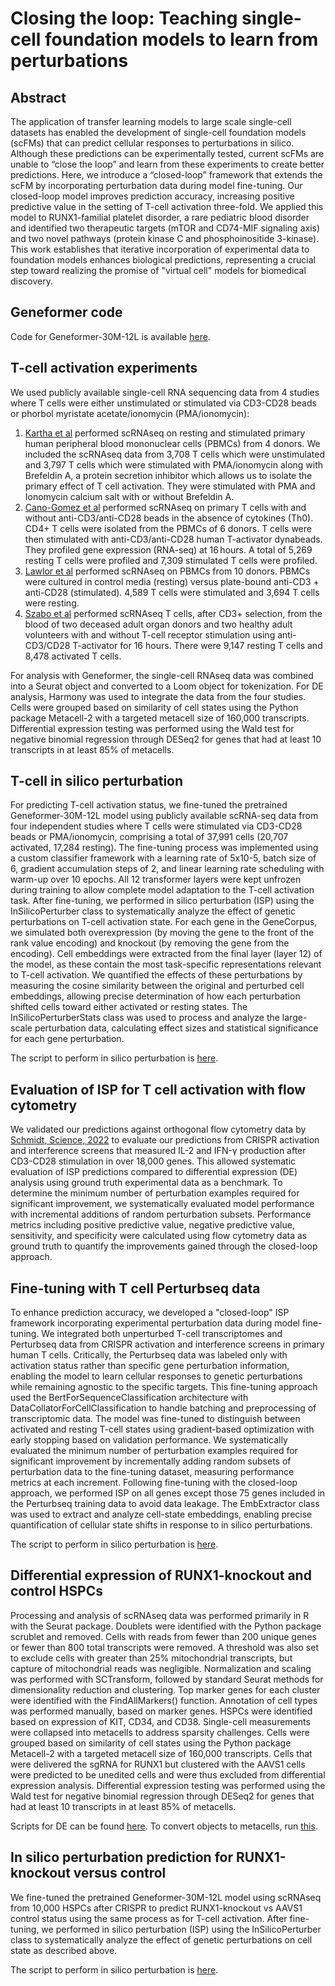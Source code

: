 # Closing the loop: Teaching single-cell foundation models to learn from perturbations

## Abstract 
The application of transfer learning models to large scale single-cell datasets has enabled the development of single-cell foundation models (scFMs) that can predict cellular responses to perturbations in silico. Although these predictions can be experimentally tested, current scFMs are unable to “close the loop” and learn from these experiments to create better predictions. Here, we introduce a “closed-loop” framework that extends the scFM by incorporating perturbation data during model fine-tuning. Our closed-loop model improves prediction accuracy, increasing positive predictive value in the setting of T-cell activation three-fold. We applied this model to RUNX1-familial platelet disorder, a rare pediatric blood disorder and identified two therapeutic targets (mTOR and CD74-MIF signaling axis) and two novel pathways (protein kinase C and phosphoinositide 3-kinase). This work establishes that iterative incorporation of experimental data to foundation models enhances biological predictions, representing a crucial step toward realizing the promise of "virtual cell" models for biomedical discovery.

## Geneformer code 
Code for Geneformer-30M-12L is available [here](https://huggingface.co/ctheodoris/Geneformer).

## T-cell activation experiments
We used publicly available single-cell RNA sequencing data from 4 studies where T cells were either unstimulated or stimulated via CD3-CD28 beads or phorbol myristate acetate/ionomycin (PMA/ionomycin): 
1.	[Kartha et al](https://www.sciencedirect.com/science/article/pii/S2666979X22001082) performed scRNAseq on resting and stimulated primary human peripheral blood mononuclear cells (PBMCs) from 4 donors. We included the scRNAseq data from 3,708 T cells which were unstimulated and 3,797 T cells which were stimulated with PMA/ionomycin along with Brefeldin A, a protein secretion inhibitor which allows us to isolate the primary effect of T cell activation. They were stimulated with PMA and Ionomycin calcium salt with or without Brefeldin A.
2.	[Cano-Gomez et al](https://www.nature.com/articles/s41467-020-15543-y) performed scRNAseq on primary T cells with and without anti-CD3/anti-CD28 beads in the absence of cytokines (Th0). CD4+ T cells were isolated from the PBMCs of 6 donors. T cells were then stimulated with anti-CD3/anti-CD28 human T-activator dynabeads. They profiled gene expression (RNA-seq) at 16 hours. A total of 5,269 resting T cells were profiled and 7,309 stimulated T cells were profiled.
3.	[Lawlor et al](https://www.frontiersin.org/journals/immunology/articles/10.3389/fimmu.2021.636720/full) performed scRNAseq on PBMCs from 10 donors. PBMCs were cultured in control media (resting) versus plate-bound anti-CD3 + anti-CD28 (stimulated). 4,589 T cells were stimulated and 3,694 T cells were resting.
4.	[Szabo et al](https://www.nature.com/articles/s41467-019-12464-3) performed scRNAseq T cells, after CD3+ selection, from the blood of two deceased adult organ donors and two healthy adult volunteers with and without T-cell receptor stimulation using anti-CD3/CD28 T-activator for 16 hours. There were 9,147 resting T cells and 8,478 activated T cells.

For analysis with Geneformer, the single-cell RNAseq data was combined into a Seurat object and converted to a Loom object for tokenization. For DE analysis, Harmony was used to integrate the data from the four studies. Cells were grouped based on similarity of cell states using the Python package Metacell-2 with a targeted metacell size of 160,000 transcripts. Differential expression testing was performed using the Wald test for negative binomial regression through DESeq2 for genes that had at least 10 transcripts in at least 85% of metacells.

## T-cell in silico perturbation
For predicting T-cell activation status, we fine-tuned the pretrained Geneformer-30M-12L model using publicly available scRNA-seq data from four independent studies where T cells were stimulated via CD3-CD28 beads or PMA/ionomycin, comprising a total of 37,991 cells (20,707 activated, 17,284 resting). The fine-tuning process was implemented using a custom classifier framework with a learning rate of 5x10-5, batch size of 6, gradient accumulation steps of 2, and linear learning rate scheduling with warm-up over 10 epochs. All 12 transformer layers were kept unfrozen during training to allow complete model adaptation to the T-cell activation task. After fine-tuning, we performed in silico perturbation (ISP) using the InSilicoPerturber class to systematically analyze the effect of genetic perturbations on T-cell activation state. For each gene in the GeneCorpus, we simulated both overexpression (by moving the gene to the front of the rank value encoding) and knockout (by removing the gene from the encoding). Cell embeddings were extracted from the final layer (layer 12) of the model, as these contain the most task-specific representations relevant to T-cell activation. We quantified the effects of these perturbations by measuring the cosine similarity between the original and perturbed cell embeddings, allowing precise determination of how each perturbation shifted cells toward either activated or resting states. The InSilicoPerturberStats class was used to process and analyze the large-scale perturbation data, calculating effect sizes and statistical significance for each gene perturbation. 

The script to perform in silico perturbation is [here](https://github.com/bicklab/geneformer/blob/main/scripts/geneformer_isp_finetunedclassifier_buenrostro_05312024.py). 

## Evaluation of ISP for T cell activation with flow cytometry 
We validated our predictions against orthogonal flow cytometry data by [Schmidt, Science, 2022](https://www.science.org/doi/10.1126/science.abj4008) to evaluate our predictions from CRISPR activation and interference screens that measured IL-2 and IFN-γ production after CD3-CD28 stimulation in over 18,000 genes. This allowed systematic evaluation of ISP predictions compared to differential expression (DE) analysis using ground truth experimental data as a benchmark. To determine the minimum number of perturbation examples required for significant improvement, we systematically evaluated model performance with incremental additions of random perturbation subsets. Performance metrics including positive predictive value, negative predictive value, sensitivity, and specificity were calculated using flow cytometry data as ground truth to quantify the improvements gained through the closed-loop approach.

## Fine-tuning with T cell Perturbseq data
To enhance prediction accuracy, we developed a "closed-loop" ISP framework incorporating experimental perturbation data during model fine-tuning. We integrated both unperturbed T-cell transcriptomes and Perturbseq data from CRISPR activation and interference screens in primary human T cells. Critically, the Perturbseq data was labeled only with activation status rather than specific gene perturbation information, enabling the model to learn cellular responses to genetic perturbations while remaining agnostic to the specific targets. This fine-tuning approach used the BertForSequenceClassification architecture with DataCollatorForCellClassification to handle batching and preprocessing of transcriptomic data. The model was fine-tuned to distinguish between activated and resting T-cell states using gradient-based optimization with early stopping based on validation performance. We systematically evaluated the minimum number of perturbation examples required for significant improvement by incrementally adding random subsets of perturbation data to the fine-tuning dataset, measuring performance metrics at each increment. Following fine-tuning with the closed-loop approach, we performed ISP on all genes except those 75 genes included in the Perturbseq training data to avoid data leakage. The EmbExtractor class was used to extract and analyze cell-state embeddings, enabling precise quantification of cellular state shifts in response to in silico perturbations. 

The script to perform in silico perturbation is [here](https://github.com/bicklab/geneformer/blob/main/scripts/geneformer_build_classifier_yp_012724.py). 

## Differential expression of RUNX1-knockout and control HSPCs
Processing and analysis of scRNAseq data was performed primarily in R with the Seurat package. Doublets were identified with the Python package scrublet and removed. Cells with reads from fewer than 200 unique genes or fewer than 800 total transcripts were removed. A threshold was also set to exclude cells with greater than 25% mitochondrial transcripts, but capture of mitochondrial reads was negligible. Normalization and scaling was performed with SCTransform, followed by standard Seurat methods for dimensionality reduction and clustering. Top marker genes for each cluster were identified with the FindAllMarkers() function. Annotation of cell types was performed manually, based on marker genes. HSPCs were identified based on expression of KIT, CD34, and CD38. Single-cell measurements were collapsed into metacells to address sparsity challenges. Cells were grouped based on similarity of cell states using the Python package Metacell-2 with a targeted metacell size of 160,000 transcripts. Cells that were delivered the sgRNA for RUNX1 but clustered with the AAVS1 cells were predicted to be unedited cells and were thus excluded from differential expression analysis. Differential expression testing was performed using the Wald test for negative binomial regression through DESeq2 for genes that had at least 10 transcripts in at least 85% of metacells. 

Scripts for DE can be found [here](https://github.com/bicklab/geneformer/blob/main/scripts/differential_expression.Rmd). To convert objects to metacells, run [this](https://github.com/bicklab/geneformer/blob/main/scripts/metacells.py).

## In silico perturbation prediction for RUNX1-knockout versus control
We fine-tuned the pretrained Geneformer-30M-12L model using scRNAseq from 10,000 HSPCs after CRISPR to predict RUNX1-knockout vs AAVS1 control status using the same process as for T-cell activation. After fine-tuning, we performed in silico perturbation (ISP) using the InSilicoPerturber class to systematically analyze the effect of genetic perturbations on cell state as described above.

The script to perform in silico perturbation is [here](https://github.com/bicklab/geneformer/blob/main/scripts/geneformer_isp_finetunedclassifier_yp_012724.py). 
